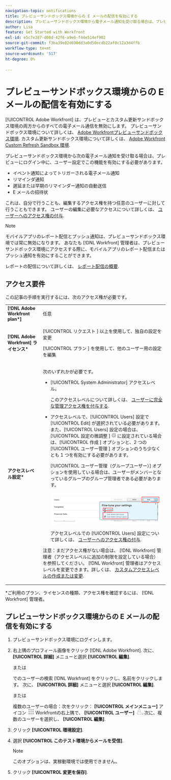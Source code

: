 ```yaml
---
navigation-topic: notifications
title: プレビューサンドボックス環境からの E メールの配信を有効にする
description: プレビューサンドボックス環境から電子メール通知を受け取る場合は、プレビューにログインしている間に、ユーザー設定でこの機能を有効にする必要があります。
author: Lisa
feature: Get Started with Workfront
exl-id: e5c7e387-d08d-42f6-a9e6-f44e514ef902
source-git-commit: f3ba39e02d690dd3a0d50ecdb22af0c12a3d4ffb
workflow-type: tm+mt
source-wordcount: '517'
ht-degree: 0%

---
```


# プレビューサンドボックス環境からの E メールの配信を有効にする

[!UICONTROL Adobe Workfront] は、プレビューとカスタム更新サンドボックス環境の両方からのすべての電子メール通信を無効にします。 プレビューサンドボックス環境について詳しくは、 [Adobe Workfrontプレビューサンドボックス環境](../../administration-and-setup/set-up-workfront/workfront-testing-environments/wf-preview-sandbox-environment.md). カスタム更新サンドボックス環境について詳しくは、 [Adobe Workfront Custom Refresh Sandbox 環境](../../administration-and-setup/set-up-workfront/workfront-testing-environments/wf-custom-refresh-sandbox-environment.md).

プレビューサンドボックス環境から次の電子メール通知を受け取る場合は、プレビューにログイン中に、ユーザー設定でこの機能を有効にする必要があります。

* イベント通知によってトリガーされる電子メール通知
* リマインダ通知
* 遅延または早期のリマインダー通知の自動送信
* E メールの招待状

これは、自分で行うことも、編集するアクセス権を持つ任意のユーザーに対して行うこともできます。 ユーザーの編集に必要なアクセスについて詳しくは、 [ユーザーへのアクセス権の付与](../../administration-and-setup/add-users/configure-and-grant-access/grant-access-other-users.md).

>[!NOTE]
>
>モバイルアプリのレポート配信とプッシュ通知は、プレビューサンドボックス環境では常に無効になります。 あなたも [!DNL Workfront] 管理者は、プレビューサンドボックス環境にアクセスする際に、モバイルアプリのレポート配信またはプッシュ通知を有効にすることができます。
>
>レポートの配信について詳しくは、 [レポート配信の概要](../../reports-and-dashboards/reports/creating-and-managing-reports/set-up-report-deliveries.md).

## アクセス要件

この記事の手順を実行するには、次のアクセス権が必要です。

<table style="table-layout:auto"> 
 <col> 
 </col> 
 <col> 
 </col> 
 <tbody> 
  <tr> 
   <td role="rowheader"><strong>[!DNL Adobe Workfront plan*]</strong></td> 
   <td> <p>任意</p> </td> 
  </tr> 
  <tr> 
   <td role="rowheader"><strong>[!DNL Adobe Workfront] ライセンス*</strong></td> 
   <td> <p>[!UICONTROL リクエスト ] 以上を使用して、独自の設定を変更</p> <p>[!UICONTROL プラン ] を使用して、他のユーザー用の設定を編集</p> </td> 
  </tr> 
  <tr> 
   <td role="rowheader"><strong>アクセスレベル設定*</strong></td> 
   <td> <p>次のいずれかが必要です。</p> 
    <ul> 
     <li> <p>[!UICONTROL System Administrator] アクセスレベル。</p> <p> このアクセスレベルについて詳しくは、 <a href="../../administration-and-setup/add-users/configure-and-grant-access/grant-a-user-full-administrative-access.md" class="MCXref xref">ユーザーに完全な管理アクセス権を付与する</a>. </p> </li> 
     <li> <p>アクセスレベルで、[!UICONTROL Users] 設定で [!UICONTROL Edit] が選択されている必要があります。 また、[!UICONTROL Users] 設定の場合は、[!UICONTROL 設定の微調整 ] <img src="assets/gear-icon-in-access-levels.png"> に設定されている場合は、[!UICONTROL 作成 ] オプションと、2 つの [!UICONTROL ユーザー管理 ] オプションのうち少なくとも 1 つを有効にする必要があります。 </p> <p>[!UICONTROL ユーザー管理（グループユーザー）] オプションを使用している場合は、ユーザーがメンバーとなっているグループのグループ管理者である必要があります。</p> <p> <img src="assets/access-req-users-350x101.png" style="width: 350;height: 101;"> </p> <p>アクセスレベルでの [!UICONTROL Users] 設定について詳しくは、 <a href="../../administration-and-setup/add-users/configure-and-grant-access/grant-access-other-users.md" class="MCXref xref">ユーザーへのアクセス権の付与</a>.</p> </li> 
    </ul> <p>注意：まだアクセス権がない場合は、 [!DNL Workfront] 管理者（アクセスレベルに追加の制限を設定している場合） を参照してください。 [!DNL Workfront] 管理者はアクセスレベルを変更できます。詳しくは、 <a href="../../administration-and-setup/add-users/configure-and-grant-access/create-modify-access-levels.md" class="MCXref xref">カスタムアクセスレベルの作成または変更</a>.</p> </td> 
  </tr> 
 </tbody> 
</table>

&#42;ご利用のプラン、ライセンスの種類、アクセス権を確認するには、 [!DNL Workfront] 管理者。

## プレビューサンドボックス環境からの E メールの配信を有効にする

1. プレビューサンドボックス環境にログインします。
1. 右上隅のプロフィール画像をクリック [!DNL Adobe Workfront]. 次に、 **[!UICONTROL 詳細]** メニューと選択 **[!UICONTROL 編集]**.

   または

   でのユーザーの検索 [!DNL Workfront] をクリックし、名前をクリックします。 次に、 **[!UICONTROL 詳細]** メニューと選択 **[!UICONTROL 編集]**.

   または

   複数のユーザーの場合：次をクリック： **[!UICONTROL メインメニュー]** アイコン ![](assets/main-menu-icon.png) Workfrontの右上隅で、 **[!UICONTROL ユーザー]** ![](assets/users-icon-in-main-menu.png).  次に、複数のユーザーを選択し、 **[!UICONTROL 編集]**.

1. クリック **[!UICONTROL 環境設定]**.
1. 選択 **[!UICONTROL このテスト環境からメールを受信]**.

   >[!NOTE]
   >
   >このオプションは、実稼動環境では使用できません。

1. クリック **[!UICONTROL 変更を保存]**.

